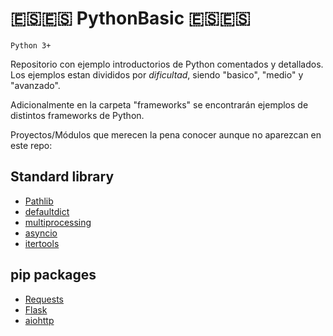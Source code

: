# :es::es: PythonBasic :es::es:

`Python 3+`

Repositorio con ejemplo introductorios de Python comentados y detallados.
Los ejemplos estan divididos por _dificultad_, siendo "basico", "medio" y "avanzado".

Adicionalmente en la carpeta "frameworks" se encontrarán ejemplos de distintos frameworks de Python.

Proyectos/Módulos que merecen la pena conocer aunque no aparezcan en este repo:

## Standard library
- [Pathlib](https://docs.python.org/3/library/pathlib.html)
- [defaultdict](https://docs.python.org/3/library/collections.html#collections.defaultdict)
- [multiprocessing](https://docs.python.org/3/library/multiprocessing.html)
- [asyncio](https://docs.python.org/3/library/asyncio.html)
- [itertools](https://docs.python.org/3/library/itertools.html)

## pip packages
- [Requests](https://requests.readthedocs.io/en/master/)
- [Flask](https://flask.palletsprojects.com)
- [aiohttp](https://docs.aiohttp.org/en/stable/)
